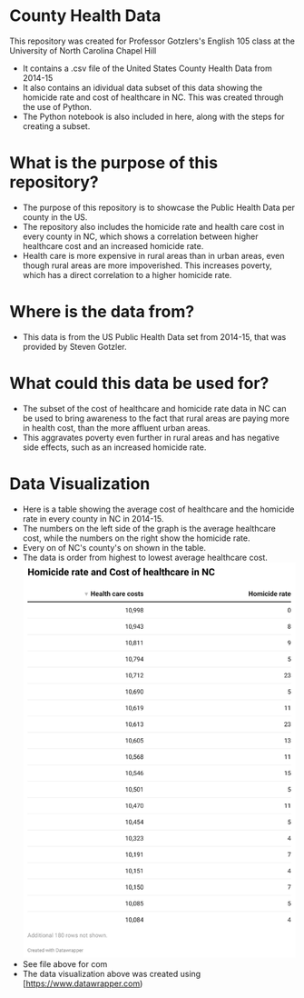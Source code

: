 # County Health Data
This repository was created for Professor Gotzlers's English 105 class at the University of North Carolina Chapel Hill
- It contains a .csv file of the United States County Health Data from 2014-15
- It also contains an idividual data subset of this data showing the homicide rate and cost of healthcare in NC. This was created through the use of Python.
- The Python notebook is also included in here, along with the steps for creating a subset.
# What is the purpose of this repository?
- The purpose of this repository is to showcase the Public Health Data per county in the US.
- The repository also includes the homicide rate and health care cost in every county in NC, which shows a correlation between higher healthcare cost and an increased homicide rate.
- Health care is more expensive in rural areas than in urban areas, even though rural areas are more impoverished. This increases poverty, which has a direct correlation to a higher homicide rate.
# Where is the data from?
- This data is from the US Public Health Data set from 2014-15, that was provided by Steven Gotzler.
# What could this data be used for?
- The subset of the cost of healthcare and homicide rate data in NC can be used to bring awareness to the fact that rural areas are paying more in health cost, than the more affluent urban areas.
- This aggravates poverty even further in rural areas and has negative side effects, such as an increased homicide rate.
# Data Visualization
- Here is a table showing the average cost of healthcare and the homicide rate in every county in NC in 2014-15.
- The numbers on the left side of the graph is the average healthcare cost, while the numbers on the right show the homicide rate.
- Every on of NC's county's on shown in the table.
- The data is order from highest to lowest average healthcare cost.
![alt-text](ckcMC-homicide-rate-and-cost-of-healthcare-in-nc.png)
- See file above for com
- The data visualization above was created using [https://www.datawrapper.com)
